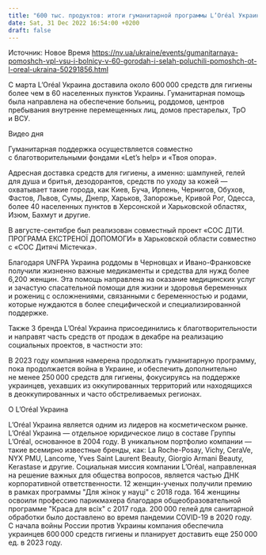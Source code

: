 ```yaml
---
title: "600 тыс. продуктов: итоги гуманитарной программы L’Oréal Украина"
date: Sat, 31 Dec 2022 16:54:00 +0200
draft: false
---
```

Источник: Новое Время https://nv.ua/ukraine/events/gumanitarnaya-pomoshch-vpl-vsu-i-bolnicy-v-60-gorodah-i-selah-poluchili-pomoshch-ot-l-oreal-ukraina-50291856.html


С марта L’Oréal Украина доставила около 600 000 средств для гигиены более чем в 60 населенных пунктов Украины. Гуманитарная помощь была направлена на обеспечение больниц, роддомов, центров пребывания внутренне перемещенных лиц, домов престарелых, ТрО и ВСУ.

 Видео дня   

Гуманитарная поддержка осуществляется совместно с благотворительными фондами «Let’s help» и «Твоя опора».

Адресная доставка средств для гигиены, а именно: шампуней, гелей для душа и бритья, дезодорантов, средств по уходу за кожей — охватывает такие города, как Киев, Буча, Ирпень, Чернигов, Обухов, Фастов, Львов, Сумы, Днепр, Харьков, Запорожье, Кривой Рог, Одесса, более 40 населенных пунктов в Херсонской и Харьковской областях, Изюм, Бахмут и другие.



В августе-сентябре был реализован совместный проект «СОС ДІТИ. ПРОГРАМА ЕКСТРЕНОЇ ДОПОМОГИ» в Харьковской области совместно с «СОС Дитячі Містечка».

Благодаря UNFPA Украина роддомы в Черновцах и Ивано-Франковске получили жизненно важные медикаменты и средства для нужд более 6,200 женщин. Эта помощь направлена на оказание медицинских услуг и зачастую спасательной помощи для жизни и здоровья беременных и рожениц с осложнениями, связанными с беременностью и родами, которые нуждаются в более специфической и специализированной поддержке.

Также 3 бренда L’Oréal Украина присоединились к благотворительности и направят часть средств от продаж в декабре на реализацию социальных проектов, в частности это:

В 2023 году компания намерена продолжать гуманитарную программу, пока продолжается война в Украине, и обеспечить дополнительно не менее 250 000 средств для гигиены, фокусируясь на поддержке украинцев, уехавших из оккупированных территорий или находящихся в деоккупированных и часто обстреливаемых регионах.

О L’Oréal Украина

 L’Oréal Украина является одним из лидеров на косметическом рынке. L’Oréal Украина — отдельное юридическое лицо в составе Группы L’Oréal, основанное в 2004 году. В уникальном портфолио компании — такие всемирно известные бренды, как: La Roche-Posay, Vichy, CeraVe, NYX PMU, Lancome, Yves Saint Laurent Beauty, Giorgio Armani Beauty, Kerastase и другие. Социальная миссия компании L’Oréal, направленная на решение важных для общества вопросов, является частью ДНК корпоративной ответственности. 12 женщин-ученых получили премию в рамках программы "Для жінок у науці" с 2018 года. 164 женщины освоили профессию парикмахера благодаря общеобразовательной программе "Краса для всіх" с 2017 года. 200 000 гелей для санитарной обработки было доставлено во время пандемии COVID-19 в 2020 году. С начала войны России против Украины компания обеспечила украинцев 600 000 средств гигиены и планирует доставить еще 250 000 ед. в 2023 году.
